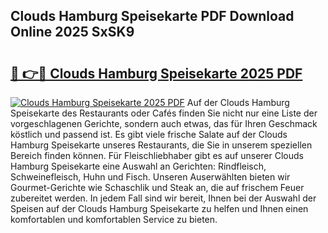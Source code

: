 ## Clouds Hamburg Speisekarte PDF Download Online 2025 SxSK9

# <h2><a href="http://gca0irt.nevu.top/?p=Clouds+Hamburg+Speisekarte">🔗 👉🔴 Clouds Hamburg Speisekarte 2025 PDF</a></h2>

[![Clouds Hamburg Speisekarte 2025 PDF](https://i.imgur.com/dBaPXMq.png)](http://gca0irt.nevu.top/?p=Clouds+Hamburg+Speisekarte)
Auf der Clouds Hamburg Speisekarte des Restaurants oder Cafés finden Sie nicht nur eine Liste der vorgeschlagenen Gerichte, sondern auch etwas, das für Ihren Geschmack köstlich und passend ist. Es gibt viele frische Salate auf der Clouds Hamburg Speisekarte unseres Restaurants, die Sie in unserem speziellen Bereich finden können. Für Fleischliebhaber gibt es auf unserer Clouds Hamburg Speisekarte eine Auswahl an Gerichten: Rindfleisch, Schweinefleisch, Huhn und Fisch. Unseren Auserwählten bieten wir Gourmet-Gerichte wie Schaschlik und Steak an, die auf frischem Feuer zubereitet werden. In jedem Fall sind wir bereit, Ihnen bei der Auswahl der Speisen auf der Clouds Hamburg Speisekarte zu helfen und Ihnen einen komfortablen und komfortablen Service zu bieten.
